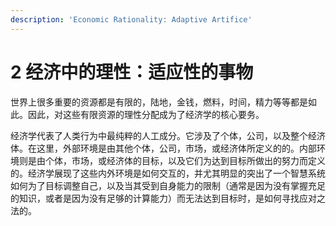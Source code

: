 ```yaml
---
description: 'Economic Rationality: Adaptive Artifice'
---
```


# 2 经济中的理性：适应性的事物

世界上很多重要的资源都是有限的，陆地，金钱，燃料，时间，精力等等都是如此。因此，对这些有限资源的理性分配成为了经济学的核心要务。

经济学代表了人类行为中最纯粹的人工成分。它涉及了个体，公司，以及整个经济体。在这里，外部环境是由其他个体，公司，市场，或经济体所定义的的。内部环境则是由个体，市场，或经济体的目标，以及它们为达到目标所做出的努力而定义的。经济学展现了这些内外环境是如何交互的，并尤其明显的突出了一个智慧系统如何为了目标调整自己，以及当其受到自身能力的限制（通常是因为没有掌握充足的知识，或者是因为没有足够的计算能力）而无法达到目标时，是如何寻找应对之法的。

